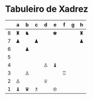 # Tabuleiro de Xadrez

|   | a | b | c | d | e | f | g | h |
|---|---|---|---|---|---|---|---|---|
| 8 | ♜ | ♞ |   |   | ♚ |   |   | ♜ |
| 7 | ♟ |   | ♟ |   |   |   |   | ♟ |
| 6 |   | ♟ |   |   |   |   |   |   |
| 5 |   |   |   |   |   |   |   |   |
| 4 |   |   |   | ♙ | ♝ |   |   |   |
| 3 |   | ♙ |   |   |   | ♖ |   |   |
| 2 | ♙ |   |   | ♕ |   |   |   |   |
| 1 | ♝ | ♛ | ♗ |   | ♔ |   |   |   |
